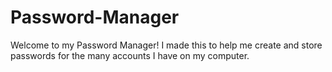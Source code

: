 # Password-Manager
Welcome to my Password Manager! I made this to help me create and store passwords for the many accounts I have on my computer. 
